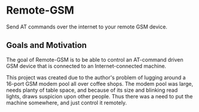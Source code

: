 # Remote-GSM
Send AT commands over the internet to your remote GSM device.

## Goals and Motivation

The goal of Remote-GSM is to be able to control an AT-command driven GSM device that is connected to an Internet-connected machine.

This project was created due to the author's problem of lugging around a 16-port GSM modem pool all over coffee shops. The modem pool was large, needs planty of table space, and because of its size and blinking read lights, draws suspicion upon other people. Thus there was a need to put the machine somewhere, and just control it remotely.
